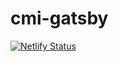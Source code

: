 # cmi-gatsby

[![Netlify Status](https://api.netlify.com/api/v1/badges/161f19ab-f949-4bdf-9d5b-8125cf0d4f9f/deploy-status)](https://app.netlify.com/sites/cmi-gatsby/deploys)


